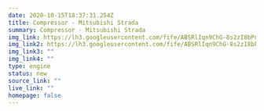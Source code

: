 ```yaml
---
date: 2020-10-15T18:37:31.254Z
title: Compressor - Mitsubishi Strada
summary: Compressor - Mitsubishi Strada
img_link: https://lh3.googleusercontent.com/fife/ABSRlIqn9ChG-8s2zI8bPuYZehOpcYaSJfK9DY-cPZGU6rSKKj-3gyFVYh6NqB-wkftwYyjkrENWh-sZBB5QZs1rD0DNAEcQOCiiaBi0krcvU3KCpO-nd2OoKNCRN8ZNMyca-yuDLtT8Y8BKhIBUstiGCAzDft-A4UaXIywTP7Jau4EQsmRtIyFkv2UuQJmd8W9MnpymUSlrOs6lcG9j7aYRovRxOHzfxOlY2XtahNcnA_2xYCoo8EHn8BwMMcKa18rtsld9VJirZuIYCGK5jRsiqlrJ8oPC81u3LM2ThSdlgXvhz0GTvpkJVALdLkdgA3p02RdET5_FK_gd7TuiBfQDfIkJJbb_ioLZP2cVk4bbrpX9Aw0puvzzLfR5mP9hQmq99FcMgHBtD_FJYlJytEQNYGB-GzCJq7YilJ4Z8UtZYYMBM5jfk_MUGVKSBNN5rs1J5zOdGXVKAsxDyd8ocac9xq-j5DgcdNG8g-8osw_kWvTfWj-xXrWlfzFD3EzF9oyv8jXvP5Ntf8OfGZ5X8f3-QI_96Spt3LRhzyJQ5dPRycMnduO4Jf0qu1TEksEiS8I2Xq-nINc-bgyZzlqNtY2ayDbpHoqqJ0ee5LWMVIP4uFFGMctCVZrKhED_vP4-xrU0N0wqZ8x6KMGVHCj6RAfm6VeF5VWCe3NAyAIRCfVnbCbUeyvrTT9olG7Z30anBsv5PB4hq1v5wIe6GIwMKWWql1YOO10uCkyUaQ=w795-h666-ft
img_link2: https://lh3.googleusercontent.com/fife/ABSRlIqn9ChG-8s2zI8bPuYZehOpcYaSJfK9DY-cPZGU6rSKKj-3gyFVYh6NqB-wkftwYyjkrENWh-sZBB5QZs1rD0DNAEcQOCiiaBi0krcvU3KCpO-nd2OoKNCRN8ZNMyca-yuDLtT8Y8BKhIBUstiGCAzDft-A4UaXIywTP7Jau4EQsmRtIyFkv2UuQJmd8W9MnpymUSlrOs6lcG9j7aYRovRxOHzfxOlY2XtahNcnA_2xYCoo8EHn8BwMMcKa18rtsld9VJirZuIYCGK5jRsiqlrJ8oPC81u3LM2ThSdlgXvhz0GTvpkJVALdLkdgA3p02RdET5_FK_gd7TuiBfQDfIkJJbb_ioLZP2cVk4bbrpX9Aw0puvzzLfR5mP9hQmq99FcMgHBtD_FJYlJytEQNYGB-GzCJq7YilJ4Z8UtZYYMBM5jfk_MUGVKSBNN5rs1J5zOdGXVKAsxDyd8ocac9xq-j5DgcdNG8g-8osw_kWvTfWj-xXrWlfzFD3EzF9oyv8jXvP5Ntf8OfGZ5X8f3-QI_96Spt3LRhzyJQ5dPRycMnduO4Jf0qu1TEksEiS8I2Xq-nINc-bgyZzlqNtY2ayDbpHoqqJ0ee5LWMVIP4uFFGMctCVZrKhED_vP4-xrU0N0wqZ8x6KMGVHCj6RAfm6VeF5VWCe3NAyAIRCfVnbCbUeyvrTT9olG7Z30anBsv5PB4hq1v5wIe6GIwMKWWql1YOO10uCkyUaQ=w795-h666-ft
img_link3: ""
img_link4: ""
type: engine
status: new
source_link: ""
live_link: ""
homepage: false
---
```

